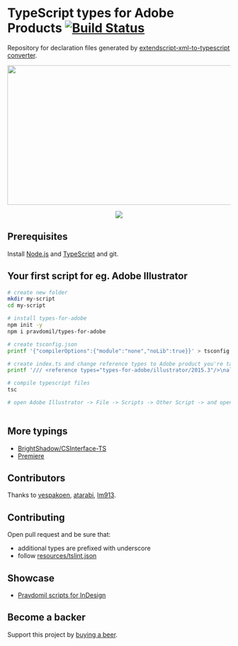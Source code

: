 # TypeScript types for Adobe Products [![Build Status](https://travis-ci.org/pravdomil/Types-for-Adobe.svg?branch=master)](https://travis-ci.org/pravdomil/Types-for-Adobe)

Repository for declaration files generated by [extendscript-xml-to-typescript converter](https://github.com/pravdomil/extendscript-xml-to-typescript).

<p align="center"><a href="http://youtu.be/h-c7A8pQzx8"><img src="https://i.imgur.com/VMx9MeE.jpg" width="560" height="315" /></a></p>

<p align="center"><img src="resources/gif.gif"/></p>

## Prerequisites
Install [Node.js](https://nodejs.org/en/download/) and [TypeScript](https://www.typescriptlang.org/#download-links) and git.

## Your first script for eg. Adobe Illustrator
```bash
# create new folder
mkdir my-script
cd my-script

# install types-for-adobe
npm init -y
npm i pravdomil/types-for-adobe

# create tsconfig.json
printf '{"compilerOptions":{"module":"none","noLib":true}}' > tsconfig.json

# create index.ts and change reference types to Adobe product you're targeting
printf '/// <reference types="types-for-adobe/illustrator/2015.3"/>\nalert(String(app));\n' > index.ts

# compile typescript files
tsc

# open Adobe Illustrator -> File -> Scripts -> Other Script -> and open index.js
 
```

## More typings

- [BrightShadow/CSInterface-TS](https://github.com/BrightShadow/CSInterface-TS)
- [Premiere](https://gitcdn.xyz/repo/Adobe-CEP/Samples/master/PProPanel/payloads/api_doc.html)

## Contributors
Thanks to [vespakoen](https://github.com/vespakoen), [atarabi](https://github.com/atarabi), [lm913](https://github.com/lm913).

## Contributing
Open pull request and be sure that:
- additional types are prefixed with underscore
- follow [resources/tslint.json](resources/tslint.json)

## Showcase
- [Pravdomil scripts for InDesign](https://github.com/pravdomil/Pravdomil-scripts-for-InDesign#readme)

## Become a backer
Support this project by [buying a beer](https://www.paypal.com/cgi-bin/webscr?cmd=_s-xclick&hosted_button_id=BCL2X3AFQBAP2&item_name=types-for-adobe%20Beer).
